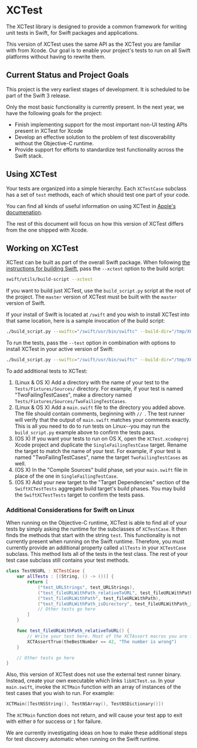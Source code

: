 # XCTest

The XCTest library is designed to provide a common framework for writing unit tests in Swift, for Swift packages and applications.

This version of XCTest uses the same API as the XCTest you are familiar with from Xcode. Our goal is to enable your project's tests to run on all Swift platforms without having to rewrite them.

## Current Status and Project Goals

This project is the very earliest stages of development. It is scheduled to be part of the Swift 3 release.

Only the most basic functionality is currently present. In the next year, we have the following goals for the project:

* Finish implementing support for the most important non-UI testing APIs present in XCTest for Xcode
* Develop an effective solution to the problem of test discoverability without the Objective-C runtime.
* Provide support for efforts to standardize test functionality across the Swift stack.

## Using XCTest

Your tests are organized into a simple hierarchy. Each `XCTestCase` subclass has a set of `test` methods, each of which should test one part of your code.

You can find all kinds of useful information on using XCTest in [Apple's documenation](https://developer.apple.com/library/mac/documentation/DeveloperTools/Conceptual/testing_with_xcode/chapters/03-testing_basics.html).

The rest of this document will focus on how this version of XCTest differs from the one shipped with Xcode.

## Working on XCTest

XCTest can be built as part of the overall Swift package. When following [the instructions for building Swift](http://www.github.com/apple/swift), pass the `--xctest` option to the build script:

```sh
swift/utils/build-script --xctest
```

If you want to build just XCTest, use the `build_script.py` script at the root of the project. The `master` version of XCTest must be built with the `master` version of Swift.

If your install of Swift is located at `/swift` and you wish to install XCTest into that same location, here is a sample invocation of the build script:

```sh
./build_script.py --swiftc="/swift/usr/bin/swiftc" --build-dir="/tmp/XCTest_build" --swift-build-dir="/swift/usr" --library-install-path="/swift/usr/lib/swift/linux" --module-install-path="/swift/usr/lib/swift/linux/x86_64"
```

To run the tests, pass the `--test` option in combination with options to install XCTest in your active version of Swift:

```sh
./build_script.py --swiftc="/swift/usr/bin/swiftc" --build-dir="/tmp/XCTest_build" --swift-build-dir="/swift/usr" --library-install-path="/swift/usr/lib/swift/linux" --module-install-path="/swift/usr/lib/swift/linux/x86_64" --test
```

To add additional tests to XCTest:

1. (Linux & OS X) Add a directory with the name of your test to the `Tests/Fixtures/Sources/` directory. For example, if your test is named "TwoFailingTestCases", make a directory named `Tests/Fixtures/Sources/TwoFailingTestCases`.
1. (Linux & OS X) Add a `main.swift` file to the directory you added above. The file should contain comments, beginning with `// `. The test runner will verify that the output of `main.swift` matches your comments exactly. This is all you need to do to run tests on Linux--you may run the `build_script.py` example above to confirm the tests pass.
1. (OS X) If you want your tests to run on OS X, open the `XCTest.xcodeproj` Xcode project and duplicate the `SingleFailingTestCase` target. Rename the target to match the name of your test. For example, if your test is named "TwoFailingTestCases", name the target `TwoFailingTestCases` as well.
1. (OS X) In the "Compile Sources" build phase, set your `main.swift` file in place of the one in `SingleFailingTestCase`.
1. (OS X) Add your new target to the "Target Dependencies" section of the `SwiftXCTestTests` aggregate build target's build phases. You may build the `SwiftXCTestTests` target to confirm the tests pass.

### Additional Considerations for Swift on Linux

When running on the Objective-C runtime, XCTest is able to find all of your tests by simply asking the runtime for the subclasses of `XCTestCase`. It then finds the methods that start with the string `test`. This functionality is not currently present when running on the Swift runtime. Therefore, you must currently provide an additional property called `allTests` in your `XCTestCase` subclass. This method lists all of the tests in the test class. The rest of your test case subclass still contains your test methods.

```swift
class TestNSURL : XCTestCase {
    var allTests : [(String, () -> ())] {
        return [
            ("test_URLStrings", test_URLStrings),
            ("test_fileURLWithPath_relativeToURL", test_fileURLWithPath_relativeToURL ),
            ("test_fileURLWithPath", test_fileURLWithPath),
            ("test_fileURLWithPath_isDirectory", test_fileURLWithPath_isDirectory),
            // Other tests go here
        ]
    }

    func test_fileURLWithPath_relativeToURL() {
        // Write your test here. Most of the XCTAssert macros you are familiar with are available.
        XCTAssertTrue(theBestNumber == 42, "The number is wrong")
    }

    // Other tests go here
}
```

Also, this version of XCTest does not use the external test runner binary. Instead, create your own executable which links `libXCTest.so`. In your `main.swift`, invoke the `XCTMain` function with an array of instances of the test cases that you wish to run. For example:

```swift
XCTMain([TestNSString(), TestNSArray(), TestNSDictionary()])
```

The `XCTMain` function does not return, and will cause your test app to exit with either `0` for success or `1` for failure.

We are currently investigating ideas on how to make these additional steps for test discovery automatic when running on the Swift runtime.
